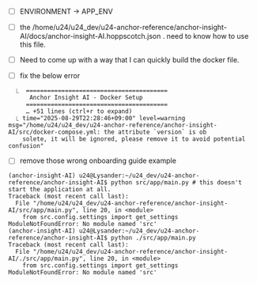 <!-- delz : delete this file when merging to the main. -->

- [ ] ENVIRONMENT -> APP_ENV
- [ ] the /home/u24/u24_dev/u24-anchor-reference/anchor-insight-AI/docs/anchor-insight-AI.hoppscotch.json . need to know how to use this file. 
- [ ] Need to come up with a way that I can quickly build the docker file.

- [ ]  fix the below error 
```log
  ⎿  ========================================                                                                                                                         
      Anchor Insight AI - Docker Setup
     ========================================
     … +51 lines (ctrl+r to expand)
  ⎿ time="2025-08-29T22:28:46+09:00" level=warning msg="/home/u24/u24_dev/u24-anchor-reference/anchor-insight-AI/src/docker-compose.yml: the attribute `version` is ob
    solete, it will be ignored, please remove it to avoid potential confusion"
```


- [ ] remove those wrong onboarding guide 
example
```shell
(anchor-insight-AI) u24@Lysander:~/u24_dev/u24-anchor-reference/anchor-insight-AI$ python src/app/main.py # this doesn't start the application at all. 
Traceback (most recent call last):
  File "/home/u24/u24_dev/u24-anchor-reference/anchor-insight-AI/src/app/main.py", line 20, in <module>
    from src.config.settings import get_settings
ModuleNotFoundError: No module named 'src'
(anchor-insight-AI) u24@Lysander:~/u24_dev/u24-anchor-reference/anchor-insight-AI$ python ./src/app/main.py 
Traceback (most recent call last):
  File "/home/u24/u24_dev/u24-anchor-reference/anchor-insight-AI/./src/app/main.py", line 20, in <module>
    from src.config.settings import get_settings
ModuleNotFoundError: No module named 'src'
```